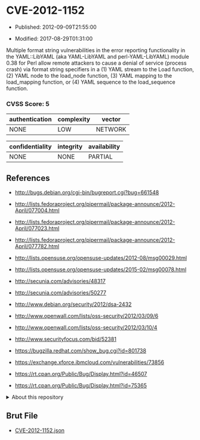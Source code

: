 # CVE-2012-1152

- Published: 2012-09-09T21:55:00

- Modified: 2017-08-29T01:31:00

Multiple format string vulnerabilities in the error reporting functionality in the YAML::LibYAML (aka YAML-LibYAML and perl-YAML-LibYAML) module 0.38 for Perl allow remote attackers to cause a denial of service (process crash) via format string specifiers in a (1) YAML stream to the Load function, (2) YAML node to the load_node function, (3) YAML mapping to the load_mapping function, or (4) YAML sequence to the load_sequence function.

### CVSS Score: **5**

| authentication | complexity | vector |
| --- | --- | --- |
| NONE | LOW | NETWORK |

| confidentiality | integrity | availability |
| --- | --- | --- |
| NONE | NONE | PARTIAL |

## References

* http://bugs.debian.org/cgi-bin/bugreport.cgi?bug=661548

* http://lists.fedoraproject.org/pipermail/package-announce/2012-April/077004.html

* http://lists.fedoraproject.org/pipermail/package-announce/2012-April/077023.html

* http://lists.fedoraproject.org/pipermail/package-announce/2012-April/077782.html

* http://lists.opensuse.org/opensuse-updates/2012-08/msg00029.html

* http://lists.opensuse.org/opensuse-updates/2015-02/msg00078.html

* http://secunia.com/advisories/48317

* http://secunia.com/advisories/50277

* http://www.debian.org/security/2012/dsa-2432

* http://www.openwall.com/lists/oss-security/2012/03/09/6

* http://www.openwall.com/lists/oss-security/2012/03/10/4

* http://www.securityfocus.com/bid/52381

* https://bugzilla.redhat.com/show_bug.cgi?id=801738

* https://exchange.xforce.ibmcloud.com/vulnerabilities/73856

* https://rt.cpan.org/Public/Bug/Display.html?id=46507

* https://rt.cpan.org/Public/Bug/Display.html?id=75365

<details>
<summary>About this repository</summary> 

  This repository is part of the project [Live Hack CVE](https://github.com/Live-Hack-CVE). Main website can be found [www.live-hack.org](https://www.live-hack.org) 
  
  Made by [Sn0wAlice](https://github.com/Sn0wAlice) for the people that care about security and need to have a feed of the latest CVEs. Hope you enjoy it, don't forget to star the repo and follow me on [Twitter](https://twitter.com/Sn0wAlice) and [Github](https://github.com/Sn0wAlice). And that is my [personnal website](https://www.alice-snow.me/)

  - [Home Page](https://github.com/Live-Hack-CVE)
  - [Framework](https://github.com/Live-Hack-CVE/cve-framework)
  - [CVE database](https://github.com/Live-Hack-CVE/full_database)
  - [Changelog](https://github.com/Live-Hack-CVE/Changelog)
</details>

## Brut File

* [CVE-2012-1152.json](https://raw.githubusercontent.com/Live-Hack-CVE/full_database/main/cves/2012/CVE-2012-1152.json)

